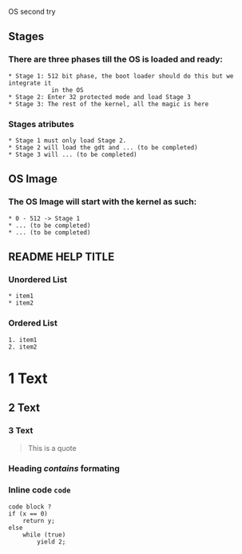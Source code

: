 OS second try

Stages
--------------------------------------------------------------------------------
### There are three phases till the OS is loaded and ready:
	* Stage 1: 512 bit phase, the boot loader should do this but we integrate it
				in the OS
	* Stage 2: Enter 32 protected mode and load Stage 3
	* Stage 3: The rest of the kernel, all the magic is here

### Stages atributes
	* Stage 1 must only load Stage 2.
	* Stage 2 will load the gdt and ... (to be completed)
	* Stage 3 will ... (to be completed)

OS Image
--------------------------------------------------------------------------------
### The OS Image will start with the kernel as such:
	* 0 - 512 -> Stage 1
	* ... (to be completed)
	* ... (to be completed)


README HELP TITLE
--------------------------------------------------------------------------------
### Unordered List
	* item1
	* item2

### Ordered List
	1. item1
	2. item2

# 1 Text
## 2 Text
### 3 Text

> This is a quote 

### Heading *contains* **formating**

### Inline code `code`
	code block ? 
	if (x == 0)
		return y;
	else 
		while (true)
			yield 2;